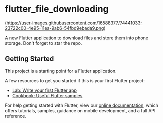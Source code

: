# flutter_file_downloading

(https://user-images.githubusercontent.com/16588377/74441033-23722c00-4e95-11ea-9ab6-54fbd9ebada9.png)

A new Flutter application to download files and store them into phone storage.
Don't forget to star the repo.


## Getting Started

This project is a starting point for a Flutter application.

A few resources to get you started if this is your first Flutter project:

- [Lab: Write your first Flutter app](https://flutter.dev/docs/get-started/codelab)
- [Cookbook: Useful Flutter samples](https://flutter.dev/docs/cookbook)

For help getting started with Flutter, view our
[online documentation](https://flutter.dev/docs), which offers tutorials,
samples, guidance on mobile development, and a full API reference.
